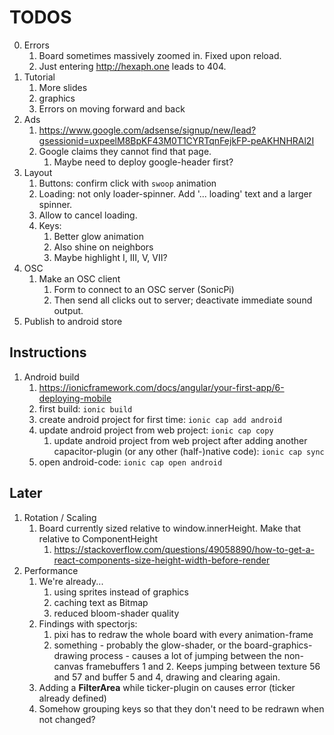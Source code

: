 # TODOS

0. Errors
   1. Board sometimes massively zoomed in. Fixed upon reload.
   2. Just entering http://hexaph.one leads to 404.
1. Tutorial
   1. More slides
   2. graphics
   3. Errors on moving forward and back
2. Ads
   1. https://www.google.com/adsense/signup/new/lead?gsessionid=uxpeelM8BpKF43M0T1CYRTqnFejkFP-peAKHNHRAl2I
   2. Google claims they cannot find that page.
      1. Maybe need to deploy google-header first?
3. Layout
   1. Buttons: confirm click with `swoop` animation
   2. Loading: not only loader-spinner. Add '... loading' text and a larger spinner.
   3. Allow to cancel loading.
   4. Keys:
      1. Better glow animation
      2. Also shine on neighbors
      3. Maybe highlight I, III, V, VII?
4. OSC
   1. Make an OSC client
      1. Form to connect to an OSC server (SonicPi)
      2. Then send all clicks out to server; deactivate immediate sound output.
5. Publish to android store


## Instructions

1. Android build
   1. https://ionicframework.com/docs/angular/your-first-app/6-deploying-mobile
   2. first build: `ionic build`
   3. create android project for first time: `ionic cap add android`
   4. update android project from web project: `ionic cap copy`
      1. update android project from web project after adding another capacitor-plugin (or any other (half-)native code): `ionic cap sync`
   5. open android-code: `ionic cap open android`



## Later
   1. Rotation / Scaling
      1. Board currently sized relative to window.innerHeight. Make that relative to ComponentHeight
         1. https://stackoverflow.com/questions/49058890/how-to-get-a-react-components-size-height-width-before-render
   2. Performance
      1. We're already...
         1. using sprites instead of graphics
         2. caching text as Bitmap
         3. reduced bloom-shader quality
      2. Findings with spectorjs:
         1. pixi has to redraw the whole board with every animation-frame
         2. something - probably the glow-shader, or the board-graphics-drawing process - causes a lot of jumping between the non-canvas framebuffers 1 and 2. Keeps jumping between texture 56 and 57 and buffer 5 and 4, drawing and clearing again.
      3. Adding a **FilterArea** while ticker-plugin on causes error (ticker already defined)
      4. Somehow grouping keys so that they don't need to be redrawn when not changed?
